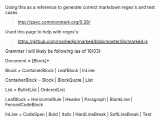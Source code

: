 Using this as a reference to generate correct markdown regex's and test cases
> http://spec.commonmark.org/0.28/

Used this page to help with regex's:
> https://github.com/markedjs/marked/blob/master/lib/marked.js


Grammar I will likely be following (as of 18/03):

Document =  [Block]+

Block = ContainerBlock | LeafBlock | InLine

ContainerBlock = Block | BlockQuote | List

List = BulletList | OrderedList

LeafBlock = HorizontalRule | Header | Paragraph | BlankLine | FencedCodeBlock

InLine = CodeSpan | Bold | Italic | HardLineBreak | SoftLineBreak | Text